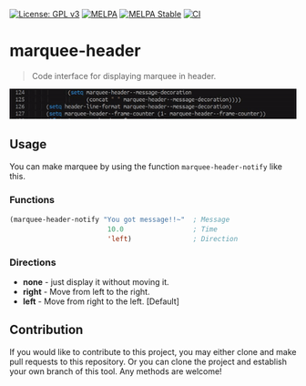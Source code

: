 [![License: GPL v3](https://img.shields.io/badge/License-GPL%20v3-blue.svg)](https://www.gnu.org/licenses/gpl-3.0)
[![MELPA](https://melpa.org/packages/marquee-header-badge.svg)](https://melpa.org/#/marquee-header)
[![MELPA Stable](https://stable.melpa.org/packages/marquee-header-badge.svg)](https://stable.melpa.org/#/marquee-header)
[![CI](https://github.com/jcs-elpa/marquee-header/actions/workflows/test.yml/badge.svg)](https://github.com/jcs-elpa/marquee-header/actions/workflows/test.yml)

# marquee-header
> Code interface for displaying marquee in header.

<p align="center">
  <img src="./etc/demo.gif"/>
</p>

## Usage

You can make marquee by using the function `marquee-header-notify` like this.

### Functions

```el
(marquee-header-notify "You got message!!~"  ; Message
                        10.0                 ; Time
                        'left)               ; Direction
```

### Directions

* **none** - just display it without moving it.
* **right** - Move from left to the right.
* **left** - Move from right to the left.  [Default]

## Contribution

If you would like to contribute to this project, you may either
clone and make pull requests to this repository. Or you can
clone the project and establish your own branch of this tool.
Any methods are welcome!
